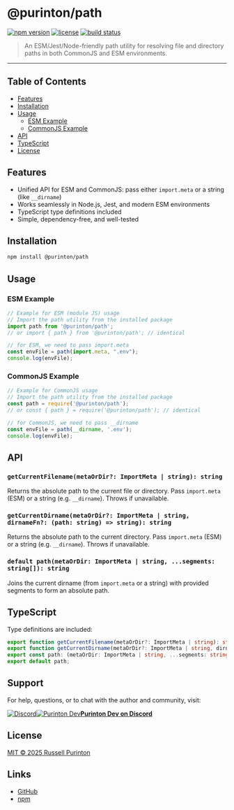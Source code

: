 # @purinton/path

[![npm version](https://img.shields.io/npm/v/@purinton/path.svg)](https://www.npmjs.com/package/@purinton/path)
[![license](https://img.shields.io/github/license/purinton/path.svg)](LICENSE)
[![build status](https://github.com/purinton/path/actions/workflows/nodejs.yml/badge.svg)](https://github.com/purinton/path/actions)

> An ESM/Jest/Node-friendly path utility for resolving file and directory paths in both CommonJS and ESM environments.

---

## Table of Contents

- [Features](#features)
- [Installation](#installation)
- [Usage](#usage)
  - [ESM Example](#esm-example)
  - [CommonJS Example](#commonjs-example)
- [API](#api)
- [TypeScript](#typescript)
- [License](#license)

## Features

- Unified API for ESM and CommonJS: pass either `import.meta` or a string (like `__dirname`)
- Works seamlessly in Node.js, Jest, and modern ESM environments
- TypeScript type definitions included
- Simple, dependency-free, and well-tested

## Installation

```bash
npm install @purinton/path
```

## Usage

### ESM Example

```js
// Example for ESM (module JS) usage
// Import the path utility from the installed package
import path from '@purinton/path';
// or import { path } from '@purinton/path'; // identical

// for ESM, we need to pass import.meta
const envFile = path(import.meta, ".env");
console.log(envFile);
```

### CommonJS Example

```js
// Example for CommonJS usage
// Import the path utility from the installed package
const path = require('@purinton/path');
// or const { path } = require('@purinton/path'); // identical

// for CommonJS, we need to pass __dirname
const envFile = path(__dirname, '.env');
console.log(envFile);
```

## API

### `getCurrentFilename(metaOrDir?: ImportMeta | string): string`

Returns the absolute path to the current file or directory. Pass `import.meta` (ESM) or a string (e.g. `__dirname`). Throws if unavailable.

### `getCurrentDirname(metaOrDir?: ImportMeta | string, dirnameFn?: (path: string) => string): string`

Returns the absolute path to the current directory. Pass `import.meta` (ESM) or a string (e.g. `__dirname`). Throws if unavailable.

### `default path(metaOrDir: ImportMeta | string, ...segments: string[]): string`

Joins the current dirname (from `import.meta` or a string) with provided segments to form an absolute path.

## TypeScript

Type definitions are included:

```ts
export function getCurrentFilename(metaOrDir?: ImportMeta | string): string;
export function getCurrentDirname(metaOrDir?: ImportMeta | string, dirnameFn?: (path: string) => string): string;
export const path: (metaOrDir: ImportMeta | string, ...segments: string[]) => string;
export default path;
```

## Support

For help, questions, or to chat with the author and community, visit:

[![Discord](http://purinton.us/logos/discord_96.png)](https://discord.gg/QSBxQnX7PF)[![Purinton Dev](http://purinton.us/logos/purinton_96.png)](https://discord.gg/QSBxQnX7PF)**[Purinton Dev on Discord](https://discord.gg/QSBxQnX7PF)**

## License

[MIT © 2025 Russell Purinton](LICENSE)

## Links

- [GitHub](https://github.com/purinton/path)
- [npm](https://www.npmjs.com/package/@purinton/path)
